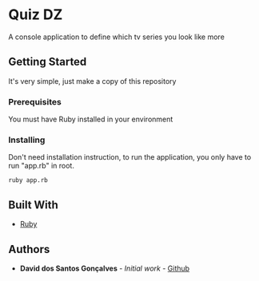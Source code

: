 # Quiz DZ

A console application to define which tv series you look like more

## Getting Started

It's very simple, just make a copy of this repository

### Prerequisites

You must have Ruby installed in your environment 

### Installing

Don't need installation instruction, to run the application, you only have to run "app.rb" in root.

```
ruby app.rb
```

## Built With

* [Ruby](https://www.ruby-lang.org/pt/)

## Authors

* **David dos Santos Gonçalves** - *Initial work* - [Github](https://github.com/davidsgoncalves?tab=repositories)
